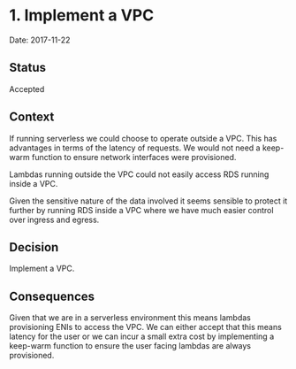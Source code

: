 # 1. Implement a VPC

Date: 2017-11-22

## Status

Accepted

## Context

If running serverless we could choose to operate outside 
a VPC. This has advantages in terms of the latency of 
requests. We would not need a keep-warm function to 
ensure network interfaces were provisioned. 

Lambdas running outside the VPC could not easily access 
RDS running inside a VPC. 

Given the sensitive nature of the data involved it seems
sensible to protect it further by running RDS inside a VPC 
where we have much easier control over ingress and egress.  

## Decision

Implement a VPC.

## Consequences

Given that we are in a serverless environment this means
lambdas provisioning ENIs to access the VPC. We can either 
accept that this means latency for the user or we can 
incur a small extra cost by implementing a keep-warm 
function to ensure the user facing lambdas are always 
provisioned. 

